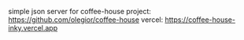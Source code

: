 simple json server for coffee-house project: https://github.com/olegior/coffee-house
vercel: https://coffee-house-inky.vercel.app

